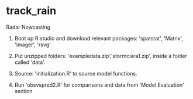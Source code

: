 # track_rain
Radar Nowcasting
1. Boot up R studio and download relevant packages: 'spatstat', 'Matrix', 'imager', 'rsvg'

2. Put unzipped folders: 'exampledata.zip','stormciara1.zip', inside a folder called 'data'.

3. Source: 'initialization.R' to source model functions.

4. Run 'obsvspred2.R' for comparisons and data from 'Model Evaluation' section



